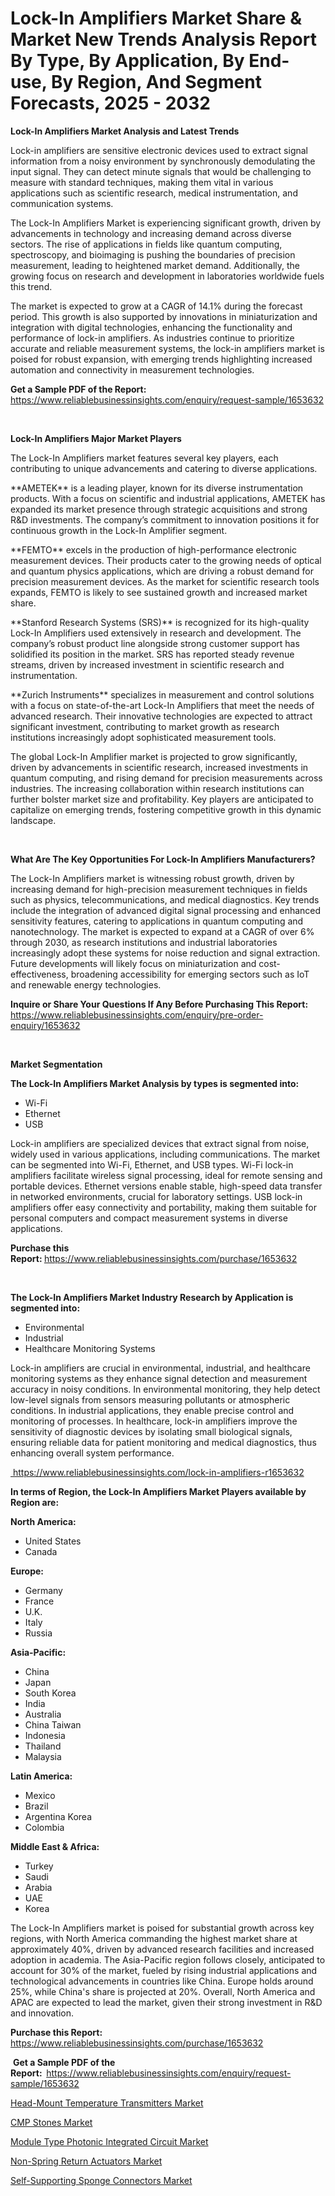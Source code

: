 <p><h1>Lock-In Amplifiers Market Share & Market New Trends Analysis Report By Type, By Application, By End-use, By Region, And Segment Forecasts, 2025 - 2032</h1></p><p><strong>Lock-In Amplifiers Market Analysis and Latest Trends</strong></p>
<p><p>Lock-in amplifiers are sensitive electronic devices used to extract signal information from a noisy environment by synchronously demodulating the input signal. They can detect minute signals that would be challenging to measure with standard techniques, making them vital in various applications such as scientific research, medical instrumentation, and communication systems.</p><p>The Lock-In Amplifiers Market is experiencing significant growth, driven by advancements in technology and increasing demand across diverse sectors. The rise of applications in fields like quantum computing, spectroscopy, and bioimaging is pushing the boundaries of precision measurement, leading to heightened market demand. Additionally, the growing focus on research and development in laboratories worldwide fuels this trend.</p><p>The market is expected to grow at a CAGR of 14.1% during the forecast period. This growth is also supported by innovations in miniaturization and integration with digital technologies, enhancing the functionality and performance of lock-in amplifiers. As industries continue to prioritize accurate and reliable measurement systems, the lock-in amplifiers market is poised for robust expansion, with emerging trends highlighting increased automation and connectivity in measurement technologies.</p></p>
<p><strong>Get a Sample PDF of the Report:&nbsp;</strong> <a href="https://www.reliablebusinessinsights.com/enquiry/request-sample/1653632?utm_campaign=1121&utm_medium=2&utm_source=Github&utm_content=ia&utm_term=12022025&utm_id=lock-in-amplifiers">https://www.reliablebusinessinsights.com/enquiry/request-sample/1653632</a></p>
<p>&nbsp;</p>
<p><strong>Lock-In Amplifiers Major Market Players</strong></p>
<p><p>The Lock-In Amplifiers market features several key players, each contributing to unique advancements and catering to diverse applications. </p><p>**AMETEK** is a leading player, known for its diverse instrumentation products. With a focus on scientific and industrial applications, AMETEK has expanded its market presence through strategic acquisitions and strong R&D investments. The company’s commitment to innovation positions it for continuous growth in the Lock-In Amplifier segment.</p><p>**FEMTO** excels in the production of high-performance electronic measurement devices. Their products cater to the growing needs of optical and quantum physics applications, which are driving a robust demand for precision measurement devices. As the market for scientific research tools expands, FEMTO is likely to see sustained growth and increased market share.</p><p>**Stanford Research Systems (SRS)** is recognized for its high-quality Lock-In Amplifiers used extensively in research and development. The company’s robust product line alongside strong customer support has solidified its position in the market. SRS has reported steady revenue streams, driven by increased investment in scientific research and instrumentation.</p><p>**Zurich Instruments** specializes in measurement and control solutions with a focus on state-of-the-art Lock-In Amplifiers that meet the needs of advanced research. Their innovative technologies are expected to attract significant investment, contributing to market growth as research institutions increasingly adopt sophisticated measurement tools.</p><p>The global Lock-In Amplifier market is projected to grow significantly, driven by advancements in scientific research, increased investments in quantum computing, and rising demand for precision measurements across industries. The increasing collaboration within research institutions can further bolster market size and profitability. Key players are anticipated to capitalize on emerging trends, fostering competitive growth in this dynamic landscape.</p></p>
<p>&nbsp;</p>
<p><strong>What Are The Key Opportunities For Lock-In Amplifiers Manufacturers?</strong></p>
<p><p>The Lock-In Amplifiers market is witnessing robust growth, driven by increasing demand for high-precision measurement techniques in fields such as physics, telecommunications, and medical diagnostics. Key trends include the integration of advanced digital signal processing and enhanced sensitivity features, catering to applications in quantum computing and nanotechnology. The market is expected to expand at a CAGR of over 6% through 2030, as research institutions and industrial laboratories increasingly adopt these systems for noise reduction and signal extraction. Future developments will likely focus on miniaturization and cost-effectiveness, broadening accessibility for emerging sectors such as IoT and renewable energy technologies.</p></p>
<p><strong>Inquire or Share Your Questions If Any Before Purchasing This Report:</strong> <a href="https://www.reliablebusinessinsights.com/enquiry/pre-order-enquiry/1653632?utm_campaign=1121&utm_medium=2&utm_source=Github&utm_content=ia&utm_term=12022025&utm_id=lock-in-amplifiers">https://www.reliablebusinessinsights.com/enquiry/pre-order-enquiry/1653632</a></p>
<p>&nbsp;</p>
<p><strong>Market Segmentation</strong></p>
<p><strong>The Lock-In Amplifiers Market Analysis by types is segmented into:</strong></p>
<p><ul><li>Wi-Fi</li><li>Ethernet</li><li>USB</li></ul></p>
<p><p>Lock-in amplifiers are specialized devices that extract signal from noise, widely used in various applications, including communications. The market can be segmented into Wi-Fi, Ethernet, and USB types. Wi-Fi lock-in amplifiers facilitate wireless signal processing, ideal for remote sensing and portable devices. Ethernet versions enable stable, high-speed data transfer in networked environments, crucial for laboratory settings. USB lock-in amplifiers offer easy connectivity and portability, making them suitable for personal computers and compact measurement systems in diverse applications.</p></p>
<p><strong>Purchase this Report:&nbsp;</strong><a href="https://www.reliablebusinessinsights.com/purchase/1653632?utm_campaign=1121&utm_medium=2&utm_source=Github&utm_content=ia&utm_term=12022025&utm_id=lock-in-amplifiers">https://www.reliablebusinessinsights.com/purchase/1653632</a></p>
<p>&nbsp;</p>
<p><strong>The Lock-In Amplifiers Market Industry Research by Application is segmented into:</strong></p>
<p><ul><li>Environmental</li><li>Industrial</li><li>Healthcare Monitoring Systems</li></ul></p>
<p><p>Lock-in amplifiers are crucial in environmental, industrial, and healthcare monitoring systems as they enhance signal detection and measurement accuracy in noisy conditions. In environmental monitoring, they help detect low-level signals from sensors measuring pollutants or atmospheric conditions. In industrial applications, they enable precise control and monitoring of processes. In healthcare, lock-in amplifiers improve the sensitivity of diagnostic devices by isolating small biological signals, ensuring reliable data for patient monitoring and medical diagnostics, thus enhancing overall system performance.</p></p>
<p><a href="https://www.reliablebusinessinsights.com/lock-in-amplifiers-r1653632?utm_campaign=1121&utm_medium=2&utm_source=Github&utm_content=ia&utm_term=12022025&utm_id=lock-in-amplifiers">&nbsp;https://www.reliablebusinessinsights.com/lock-in-amplifiers-r1653632</a></p>
<p><strong>In terms of Region, the Lock-In Amplifiers Market Players available by Region are:</strong></p>
<p>
    <p> <strong> North America: </strong>
        <ul>
            <li>United States</li>
            <li>Canada</li>
        </ul>
        </p> 
    <p> <strong> Europe: </strong>
        <ul>
            <li>Germany</li>
            <li>France</li>
            <li>U.K.</li>
            <li>Italy</li>
            <li>Russia</li>
        </ul>
        </p> 
    <p> <strong> Asia-Pacific: </strong>
        <ul>
            <li>China</li>
            <li>Japan</li>
            <li>South Korea</li>
            <li>India</li>
            <li>Australia</li>
            <li>China Taiwan</li>
            <li>Indonesia</li>
            <li>Thailand</li>
            <li>Malaysia</li>
        </ul>
        </p> 
    <p> <strong> Latin America: </strong>
        <ul>
            <li>Mexico</li>
            <li>Brazil</li>
            <li>Argentina Korea</li>
            <li>Colombia</li>
        </ul>
        </p> 
    <p> <strong> Middle East & Africa: </strong>
        <ul>
            <li>Turkey</li>
            <li>Saudi</li>
            <li>Arabia</li>
            <li>UAE</li>
            <li>Korea</li>
        </ul>
    </p>
    </p>
<p><p>The Lock-In Amplifiers market is poised for substantial growth across key regions, with North America commanding the highest market share at approximately 40%, driven by advanced research facilities and increased adoption in academia. The Asia-Pacific region follows closely, anticipated to account for 30% of the market, fueled by rising industrial applications and technological advancements in countries like China. Europe holds around 25%, while China's share is projected at 20%. Overall, North America and APAC are expected to lead the market, given their strong investment in R&D and innovation.</p></p>
<p><strong>Purchase this Report: </strong><a href="https://www.reliablebusinessinsights.com/purchase/1653632?utm_campaign=1121&utm_medium=2&utm_source=Github&utm_content=ia&utm_term=12022025&utm_id=lock-in-amplifiers">https://www.reliablebusinessinsights.com/purchase/1653632</a></p>
<p>&nbsp;<strong>Get a Sample PDF of the Report:&nbsp;&nbsp;</strong><a href="https://www.reliablebusinessinsights.com/enquiry/request-sample/1653632?utm_campaign=1121&utm_medium=2&utm_source=Github&utm_content=ia&utm_term=12022025&utm_id=lock-in-amplifiers">https://www.reliablebusinessinsights.com/enquiry/request-sample/1653632</a></p>
<p><strong></strong></p>
<p><p><a href="https://github.com/raaschadonle/Market-Research-Report-List-1/blob/main/head-mount-temperature-transmitters-market.md?utm_campaign=1121&utm_medium=2&utm_source=Github&utm_content=ia&utm_term=12022025&utm_id=lock-in-amplifiers">Head-Mount Temperature Transmitters Market</a></p><p><a href="https://github.com/ritooesiaba/Market-Research-Report-List-1/blob/main/cmp-stones-market.md?utm_campaign=1121&utm_medium=2&utm_source=Github&utm_content=ia&utm_term=12022025&utm_id=lock-in-amplifiers">CMP Stones Market</a></p><p><a href="https://github.com/sponsumelo/Market-Research-Report-List-1/blob/main/module-type-photonic-integrated-circuit-market.md?utm_campaign=1121&utm_medium=2&utm_source=Github&utm_content=ia&utm_term=12022025&utm_id=lock-in-amplifiers">Module Type Photonic Integrated Circuit Market</a></p><p><a href="https://github.com/aarajlyre/Market-Research-Report-List-1/blob/main/non-spring-return-actuators-market.md?utm_campaign=1121&utm_medium=2&utm_source=Github&utm_content=ia&utm_term=12022025&utm_id=lock-in-amplifiers">Non-Spring Return Actuators Market</a></p><p><a href="https://github.com/sawrovpipolo/Market-Research-Report-List-1/blob/main/self-supporting-sponge-connectors-market.md?utm_campaign=1121&utm_medium=2&utm_source=Github&utm_content=ia&utm_term=12022025&utm_id=lock-in-amplifiers">Self-Supporting Sponge Connectors Market</a></p></p>